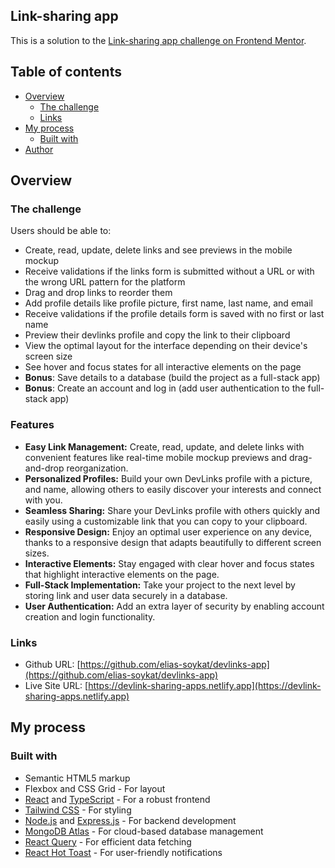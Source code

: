 ## Link-sharing app

This is a solution to the [Link-sharing app challenge on Frontend Mentor](https://www.frontendmentor.io/challenges/linksharing-app-Fbt7yweGsT).

## Table of contents

- [Overview](#overview)
  - [The challenge](#the-challenge)
  - [Links](#links)
- [My process](#my-process)
  - [Built with](#built-with)
- [Author](#author)

## Overview

### The challenge

Users should be able to:

- Create, read, update, delete links and see previews in the mobile mockup
- Receive validations if the links form is submitted without a URL or with the wrong URL pattern for the platform
- Drag and drop links to reorder them
- Add profile details like profile picture, first name, last name, and email
- Receive validations if the profile details form is saved with no first or last name
- Preview their devlinks profile and copy the link to their clipboard
- View the optimal layout for the interface depending on their device's screen size
- See hover and focus states for all interactive elements on the page
- **Bonus**: Save details to a database (build the project as a full-stack app)
- **Bonus**: Create an account and log in (add user authentication to the full-stack app)

### Features

- **Easy Link Management:** Create, read, update, and delete links with convenient features like real-time mobile mockup previews and drag-and-drop reorganization.
- **Personalized Profiles:** Build your own DevLinks profile with a picture, and name, allowing others to easily discover your interests and connect with you.
- **Seamless Sharing:** Share your DevLinks profile with others quickly and easily using a customizable link that you can copy to your clipboard.
- **Responsive Design:** Enjoy an optimal user experience on any device, thanks to a responsive design that adapts beautifully to different screen sizes.
- **Interactive Elements:** Stay engaged with clear hover and focus states that highlight interactive elements on the page.
- **Full-Stack Implementation:** Take your project to the next level by storing link and user data securely in a database.
- **User Authentication:** Add an extra layer of security by enabling account creation and login functionality.

### Links

- Github URL: [https://github.com/elias-soykat/devlinks-app](https://github.com/elias-soykat/devlinks-app)
- Live Site URL: [https://devlink-sharing-apps.netlify.app](https://devlink-sharing-apps.netlify.app)

## My process

### Built with

- Semantic HTML5 markup
- Flexbox and CSS Grid - For layout
- [React](https://reactjs.org/) and [TypeScript](https://www.typescriptlang.org/) - For a robust frontend
- [Tailwind CSS](https://tailwindcss.com/) - For styling
- [Node.js](https://nodejs.org/) and [Express.js](https://expressjs.com/) - For backend development
- [MongoDB Atlas](https://www.mongodb.com/atlas/database) - For cloud-based database management
- [React Query](https://react-query.tanstack.com/) - For efficient data fetching
- [React Hot Toast](https://react-hot-toast.com/) - For user-friendly notifications
